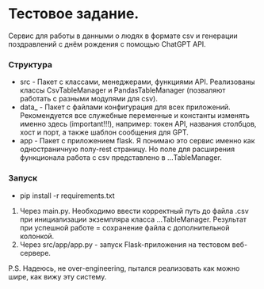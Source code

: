 # Тестовое задание.
Сервис для работы в данными о людях в формате csv и генерации поздравлений с днём рождения с помощью ChatGPT API.

### Структура
 - src - Пакет с классами, менеджерами, функциями API. Реализованы классы CsvTableManager и PandasTableManager (позваляют работать с разными модулями для csv). 
 - data_ - Пакет с файлами конфигурация для всех приложений. Рекомендуется все служебные переменные и константы изменять именно здесь (important!!!), например: токен API, названия столбцов, хост и порт, а также шаблон сообщения для GPT.
 - app - Пакет с приложением flask. Я понимаю это сервис именно как одностраничную полу-rest страницу. Но поле для расширения функционала работа с csv представлено в ...TableManager.
 
### Запуск
 - pip install -r requirements.txt
 1) Через main.py. Необходимо ввести корректный путь до файла .csv при инициализации экземпляра класса ...TableManager. Результат при успешной работе = сохранение файла с дополнительной колонкой.
 2) Через src/app/app.py - запуск Flask-приложения на тестовом веб-сервере.
 
 
 P.S. Надеюсь, не over-engineering, пытался реализовать как можно шире, как вижу эту систему.

